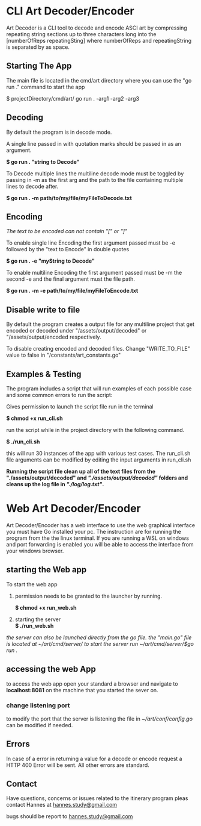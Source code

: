 # CLI Art Decoder/Encoder

Art Decoder is a CLI tool to decode and encode ASCI art by compressing repeating string sections up to three characters long into the [numberOfReps repeatingSting] where numberOfReps and repeatingString is separated by as space.

## Starting The App

The main file is located in the cmd/art directory where you can use the "go run ." command to start the app

 $ projectDirectory/cmd/art/ go run . -arg1 -arg2 -arg3

## Decoding

By default the program is in decode mode.

A single line passed in with quotation marks should be passed in as an argument.

**$ go run . "string to Decode"**

To Decode multiple lines the multiline decode mode must be toggled by passing in -m as the first arg and the path to the file containing multiple lines to decode after.

**$ go run . -m path/to/my/file/myFileToDecode.txt**

## Encoding

*The text to be encoded can not contain "[" or "]"*

To enable single line Encoding the first argument passed must be  -e  followed by the "text to Encode" in double quotes

**$ go run . -e "myString to Decode"**

To enable multiline Encoding the first argument passed must be -m the second -e and the final argument must the file path.

**$ go run . -m  -e path/to/my/file/myFileToEncode.txt**

## Disable write to file

By default the program creates a output file for any multiline project that get encoded or decoded under "/assets/output/decoded" or "/assets/output/encoded respectively.

To disable creating encoded and decoded files. Change "WRITE_TO_FILE" value to false in "/constants/art_constants.go"

## Examples & Testing

The program includes a script that will run examples of each possible case and some common errors
to run the script:

Gives permission to launch the script file run in the terminal

**$ chmod +x run_cli.sh**

run the script while in the project directory with the following command.

**$ ./run_cli.sh**

this will run 30 instances of the app with various test cases. The run_cli.sh file arguments can be modified by editing the input arguments in run_cli.sh

**Running the script file clean up all of the text files from the "./assets/output/decoded" and *"./assets/output/decoded"* folders and cleans up the log file in *"./log/log.txt"*.**

# Web Art Decoder/Encoder 

Art Decoder/Encoder has a web interface to use the web graphical interface you must have Go installed your pc. The instruction are for running the program from the the linux terminal. If you are running a WSL on windows and port forwarding is enabled you will be able to access the interface from your windows browser.

## starting the Web app

To start the web app

1) permission needs to be granted to the launcher by running.

      **$ chmod +x run_web.sh**

2) starting the server  
   **$ ./run_web.sh**

  *the server can also be launched directly from the go file. the "main.go" file is located at ~/art/cmd/server/ to start the server run ~/art/cmd/server/$go run .*

## accessing the web App

 to access the web app open your standard a browser and navigate to  **localhost:8081** on the machine that you started the sever on.

### change listening port

to modify the port that the server is listening the file in *~/art/conf/config.go* can be modified if needed.

## Errors

In case of a error in returning a value for a decode or encode request a HTTP 400 Error will be sent. All other errors are standard.

## Contact

Have questions, concerns or issues related to the itinerary program pleas contact Hannes at  hannes.study@gmail.com

bugs should be report to hannes.study@gmail.com
